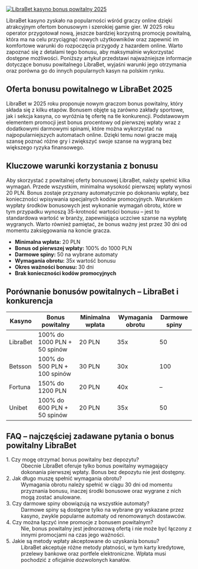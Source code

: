 [![LibraBet kasyno bonus powitalny 2025](https://123-caf.pages.dev/gitsignup.png)](https://vrmoo.ru/Bt82HjjY)

<p>LibraBet kasyno zyskało na popularności wśród graczy online dzięki atrakcyjnym ofertom bonusowym i szerokiej gamie gier. W 2025 roku operator przygotował nową, jeszcze bardziej korzystną promocję powitalną, która ma na celu przyciągnąć nowych użytkowników oraz zapewnić im komfortowe warunki do rozpoczęcia przygody z hazardem online. Warto zapoznać się z detalami tego bonusu, aby maksymalnie wykorzystać dostępne możliwości. Poniższy artykuł przedstawi najważniejsze informacje dotyczące bonusu powitalnego LibraBet, wyjaśni warunki jego otrzymania oraz porówna go do innych popularnych kasyn na polskim rynku.</p>  <h2>Oferta bonusu powitalnego w LibraBet 2025</h2> <p>LibraBet w 2025 roku proponuje nowym graczom bonus powitalny, który składa się z kilku etapów. Bonusem objęte są zarówno zakłady sportowe, jak i sekcja kasyna, co wyróżnia tę ofertę na tle konkurencji. Podstawowym elementem promocji jest bonus procentowy od pierwszej wpłaty wraz z dodatkowymi darmowymi spinami, które można wykorzystać na najpopularniejszych automatach online. Dzięki temu nowi gracze mają szansę poznać różne gry i zwiększyć swoje szanse na wygraną bez większego ryzyka finansowego.</p>  <h2>Kluczowe warunki korzystania z bonusu</h2> <p>Aby skorzystać z powitalnej oferty bonusowej LibraBet, należy spełnić kilka wymagań. Przede wszystkim, minimalna wysokość pierwszej wpłaty wynosi 20 PLN. Bonus zostaje przyznany automatycznie po dokonaniu wpłaty, bez konieczności wpisywania specjalnych kodów promocyjnych. Warunkiem wypłaty środków bonusowych jest wykonanie wymagań obrotu, które w tym przypadku wynoszą 35-krotność wartości bonusu – jest to standardowa wartość w branży, zapewniająca uczciwe szanse na wypłatę wygranych. Warto również pamiętać, że bonus ważny jest przez 30 dni od momentu zaksięgowania na koncie gracza.</p>  <ul> <li><strong>Minimalna wpłata:</strong> 20 PLN</li> <li><strong>Bonus od pierwszej wpłaty:</strong> 100% do 1000 PLN</li> <li><strong>Darmowe spiny:</strong> 50 na wybrane automaty</li> <li><strong>Wymagania obrotu:</strong> 35x wartość bonusu</li> <li><strong>Okres ważności bonusu:</strong> 30 dni</li> <li><strong>Brak konieczności kodów promocyjnych</strong></li> </ul>  <h2>Porównanie bonusów powitalnych – LibraBet i konkurencja</h2> <table>   <thead>     <tr>       <th>Kasyno</th>       <th>Bonus powitalny</th>       <th>Minimalna wpłata</th>       <th>Wymagania obrotu</th>       <th>Darmowe spiny</th>     </tr>   </thead>   <tbody>     <tr>       <td>LibraBet</td>       <td>100% do 1000 PLN + 50 spinów</td>       <td>20 PLN</td>       <td>35x</td>       <td>50</td>     </tr>     <tr>       <td>Betsson</td>       <td>100% do 500 PLN + 100 spinów</td>       <td>30 PLN</td>       <td>30x</td>       <td>100</td>     </tr>     <tr>       <td>Fortuna</td>       <td>150% do 1200 PLN</td>       <td>20 PLN</td>       <td>40x</td>       <td>–</td>     </tr>     <tr>       <td>Unibet</td>       <td>100% do 600 PLN + 50 spinów</td>       <td>20 PLN</td>       <td>35x</td>       <td>50</td>     </tr>   </tbody> </table>  <h2>FAQ – najczęściej zadawane pytania o bonus powitalny LibraBet</h2> <dl>   <dt>1. Czy mogę otrzymać bonus powitalny bez depozytu?</dt>   <dd>Obecnie LibraBet oferuje tylko bonus powitalny wymagający dokonania pierwszej wpłaty. Bonus bez depozytu nie jest dostępny.</dd>    <dt>2. Jak długo muszę spełnić wymagania obrotu?</dt>   <dd>Wymagania obrotu należy spełnić w ciągu 30 dni od momentu przyznania bonusu, inaczej środki bonusowe oraz wygrane z nich mogą zostać anulowane.</dd>    <dt>3. Czy darmowe spiny obowiązują na wszystkie automaty?</dt>   <dd>Darmowe spiny są dostępne tylko na wybrane gry wskazane przez kasyno, zwykle popularne automaty od renomowanych dostawców.</dd>    <dt>4. Czy można łączyć inne promocje z bonusem powitalnym?</dt>   <dd>Nie, bonus powitalny jest jednorazową ofertą i nie może być łączony z innymi promocjami na czas jego ważności.</dd>    <dt>5. Jakie są metody wpłaty akceptowane do uzyskania bonusu?</dt>   <dd>LibraBet akceptuje różne metody płatności, w tym karty kredytowe, przelewy bankowe oraz portfele elektroniczne. Wpłata musi pochodzić z oficjalnie dozwolonych kanałów.</dd> </dl>